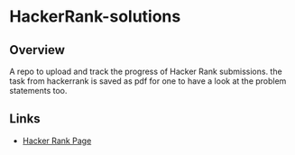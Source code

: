 # HackerRank-solutions

## Overview

A repo to upload and track the progress of Hacker Rank submissions.
the task from hackerrank is saved as pdf for one to have a look at
the problem statements too.

## Links
- [Hacker Rank Page](https://www.hackerrank.com/manikSom)

